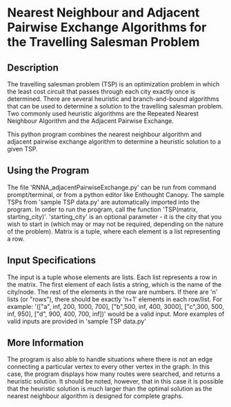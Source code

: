 Nearest Neighbour and Adjacent Pairwise Exchange Algorithms for the Travelling Salesman Problem
====================================
Description
-----------
The travelling salesman problem (TSP) is an optimization problem in which the least cost circuit that passes through each city exactly once is determined. There are several heuristic and branch-and-bound algorithms that can be used to determine a solution to the travelling salesman problem. Two commonly used heuristic algorithms are the Repeated Nearest Neighbour Algorithm and the Adjacent Pairwise Exchange. 

This python program combines the nearest neighbour algorithm and adjacent pairwise exchange algorithm to determine a heuristic solution to a given TSP. 

Using the Program
-------------------
The file 'RNNA_adjacentPairwiseExchange.py' can be run from command prompt/terminal, or from a python editor like Enthought Canopy. The sample TSPs from 'sample TSP data.py' are automatically imported into the program. In order to run the program, call the function 'TSP(matrix, starting_city)'. 'starting_city' is an optional parameter - it is the city that you wish to start in (which may or may not be required, depending on the nature of the problem). Matrix is a tuple, where each element is a list representing a row. 

Input Specifications
--------------------
The input is a tuple whose elements are lists. Each list represents a row in the matrix. The first element of each listis a string, which is the name of the city/node. The rest of the elements in the row are numbers. If there are 'n' lists (or "rows"), there should be exactly 'n+1' elements in each row/list. For example:
'(["a", inf, 200, 1000, 700], ["b",500, inf, 400, 3000], ["c",300, 500, inf, 950], ["d", 900, 400, 700, inf])'
would be a valid input. More examples of valid inputs are provided in 'sample TSP data.py'

More Information
-----------------
The program is also able to handle situations where there is not an edge connecting a particular vertex to every other vertex in the graph. In this case, the program displays how many routes were searched, and returns a heuristic solution. It should be noted, however, that in this case it is possible that the heuristic solution is much larger than the optimal solution as the nearest neighbour algorithm is designed for complete graphs. 
